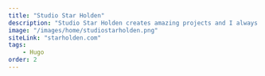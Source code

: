 ```yaml
---
title: "Studio Star Holden"
description: "Studio Star Holden creates amazing projects and I always enjoy to work with them. In this project we updated the overall design of their website."
image: "/images/home/studiostarholden.png"
siteLink: "starholden.com"
tags:
    - Hugo
order: 2
---
```

